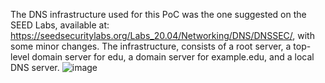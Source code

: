 The DNS infrastructure used for this PoC was the one suggested on the SEED Labs, available at: https://seedsecuritylabs.org/Labs_20.04/Networking/DNS/DNSSEC/, with some minor changes. 
The infrastructure, consists of a root server, a top-level domain server for edu, a domain server for example.edu, and a local DNS server.
![image](https://github.com/Meirelez/SSR-DNSSEC/assets/35565242/17b78a1e-1441-4df8-94b3-35fe06f12904)
